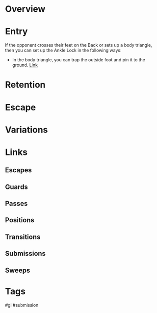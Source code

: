# Overview

# Entry
If the opponent crosses their feet on the Back or sets up a body triangle, then you can set up the Ankle Lock in the following ways:
- In the body triangle, you can trap the outside foot and pin it to the ground. [Link](https://www.youtube.com/shorts/arbm5b1_Qog)
# Retention

# Escape

# Variations

# Links

## Escapes

## Guards

## Passes

## Positions

## Transitions

## Submissions

## Sweeps

# Tags
#gi #submission 